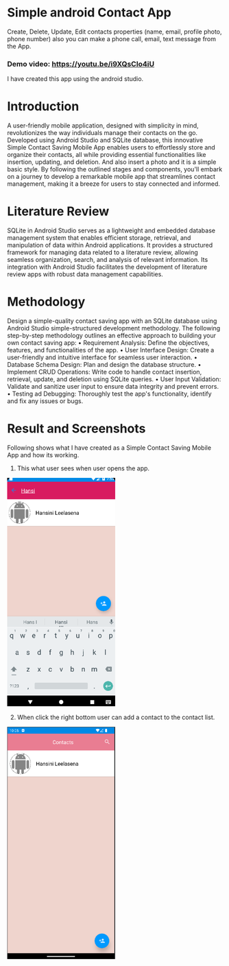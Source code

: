 # Simple android Contact App
Create, Delete, Update, Edit contacts properties (name, email, profile photo, phone number) also you can make a phone call, email, text message from the App.

### Demo video: https://youtu.be/i9XQsCIo4iU

I have created this app using the android studio.

# Introduction
A user-friendly mobile application, designed with simplicity in mind, revolutionizes the way individuals manage their contacts on the go. Developed using Android Studio and SQLite database, this innovative Simple Contact Saving Mobile App enables users to effortlessly store and organize their contacts, all while providing essential functionalities like insertion, updating, and deletion. And also insert a photo and it is a simple basic style. By following the outlined stages and components, you'll embark on a journey to develop a remarkable mobile app that streamlines contact management, making it a breeze for users to stay connected and informed.

# Literature Review
SQLite in Android Studio serves as a lightweight and embedded database management system that enables efficient storage, retrieval, and manipulation of data within Android applications. It provides a structured framework for managing data related to a literature review, allowing seamless organization, search, and analysis of relevant information. Its integration with Android Studio facilitates the development of literature review apps with robust data management capabilities.

# Methodology
Design a simple-quality contact saving app with an SQLite database using Android Studio simple-structured development methodology. The following step-by-step methodology outlines an effective approach to building your own contact saving app:
• Requirement Analysis: Define the objectives, features, and functionalities of the app.
• User Interface Design: Create a user-friendly and intuitive interface for seamless user interaction.
• Database Schema Design: Plan and design the database structure.
• Implement CRUD Operations: Write code to handle contact insertion, retrieval, update, and deletion using SQLite queries.
• User Input Validation: Validate and sanitize user input to ensure data integrity and prevent errors.
• Testing ad Debugging: Thoroughly test the app's functionality, identify and fix any issues or bugs.

# Result and Screenshots

Following shows what I have created as a Simple Contact Saving Mobile App and how its working.
1. This what user sees when user opens the app.
<img src="https://github.com/HansiLeelasena/Simple-Contact-Saving-App/blob/35c655624aeb2c2cd40b30383016815c210fb08f/Screenshot%202023-07-17%20195319.png" width="50%" height="20%"  />

2. When click the right bottom user can add a contact to the contact list.
<img src="https://github.com/HansiLeelasena/Simple-Contact-Saving-App/blob/3cafe8df8b4879f9fee2547d635b54488d3cedd8/Screenshot%202023-07-16%20220521.png" width="50%" height="20%"  />


